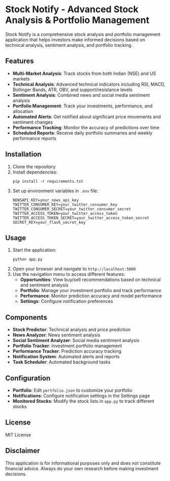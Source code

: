 # Stock Notify - Advanced Stock Analysis & Portfolio Management

Stock Notify is a comprehensive stock analysis and portfolio management application that helps investors make informed decisions based on technical analysis, sentiment analysis, and portfolio tracking.

## Features

- **Multi-Market Analysis**: Track stocks from both Indian (NSE) and US markets
- **Technical Analysis**: Advanced technical indicators including RSI, MACD, Bollinger Bands, ATR, OBV, and support/resistance levels
- **Sentiment Analysis**: Combined news and social media sentiment analysis
- **Portfolio Management**: Track your investments, performance, and allocation
- **Automated Alerts**: Get notified about significant price movements and sentiment changes
- **Performance Tracking**: Monitor the accuracy of predictions over time
- **Scheduled Reports**: Receive daily portfolio summaries and weekly performance reports

## Installation

1. Clone the repository
2. Install dependencies:
   ```
   pip install -r requirements.txt
   ```
3. Set up environment variables in `.env` file:
   ```
   NEWSAPI_KEY=your_news_api_key
   TWITTER_CONSUMER_KEY=your_twitter_consumer_key
   TWITTER_CONSUMER_SECRET=your_twitter_consumer_secret
   TWITTER_ACCESS_TOKEN=your_twitter_access_token
   TWITTER_ACCESS_TOKEN_SECRET=your_twitter_access_token_secret
   SECRET_KEY=your_flask_secret_key
   ```

## Usage

1. Start the application:
   ```
   python app.py
   ```
2. Open your browser and navigate to `http://localhost:5000`
3. Use the navigation menu to access different features:
   - **Opportunities**: View buy/sell recommendations based on technical and sentiment analysis
   - **Portfolio**: Manage your investment portfolio and track performance
   - **Performance**: Monitor prediction accuracy and model performance
   - **Settings**: Configure notification preferences

## Components

- **Stock Predictor**: Technical analysis and price prediction
- **News Analyzer**: News sentiment analysis
- **Social Sentiment Analyzer**: Social media sentiment analysis
- **Portfolio Tracker**: Investment portfolio management
- **Performance Tracker**: Prediction accuracy tracking
- **Notification System**: Automated alerts and reports
- **Task Scheduler**: Automated background tasks

## Configuration

- **Portfolio**: Edit `portfolio.json` to customize your portfolio
- **Notifications**: Configure notification settings in the Settings page
- **Monitored Stocks**: Modify the stock lists in `app.py` to track different stocks

## License

MIT License

## Disclaimer

This application is for informational purposes only and does not constitute financial advice. Always do your own research before making investment decisions.